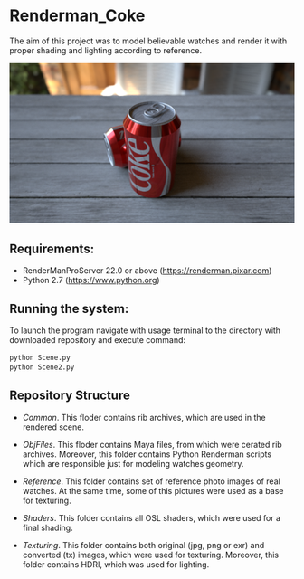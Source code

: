 # Renderman_Coke
The aim of this project was to model believable watches and render it with proper shading and lighting according to reference.

![render resualt001](Images/Coke_001.png)   

## Requirements:

- RenderManProServer 22.0 or above (https://renderman.pixar.com)
- Python 2.7 (https://www.python.org)

## Running the system:

To launch the program navigate with usage terminal to the directory with downloaded repository and execute command:

```sh
python Scene.py
python Scene2.py
```
## Repository Structure

- *Common*. This floder contains rib archives, which are used in the rendered scene.

- *ObjFiles*.  This floder contains Maya files, from which were cerated rib archives. Moreover, this folder contains Python Renderman scripts which are responsible just for modeling watches geometry.

- *Reference*. This folder contains set of reference photo images of real watches. At the same time, some of this pictures were used as a base for texturing.

- *Shaders*. This folder contains all OSL shaders, which were used for a final shading. 

- *Texturing*. This folder contains both original (jpg, png or exr) and converted (tx) images, which were used for texturing. Moreover, this folder contains HDRI, which was used for lighting.  

